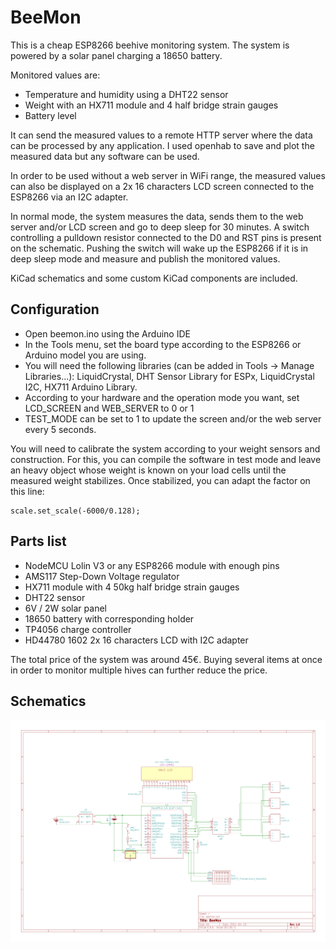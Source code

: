 # BeeMon

This is a cheap ESP8266 beehive monitoring system. The system is powered by a solar panel charging a 18650 battery.

Monitored values are:
- Temperature and humidity using a DHT22 sensor
- Weight with an HX711 module and 4 half bridge strain gauges
- Battery level

It can send the measured values to a remote HTTP server where the data can be processed by any application. I used openhab to save and plot the measured data but any software can be used.

In order to be used without a web server in WiFi range, the measured values can also be displayed on a 2x 16 characters LCD screen connected to the ESP8266 via an I2C adapter. 

In normal mode, the system measures the data, sends them to the web server and/or LCD screen and go to deep sleep for 30 minutes. A switch controlling a pulldown resistor connected to the D0 and RST pins is present on the schematic. Pushing the switch will wake up the ESP8266 if it is in deep sleep mode and measure and publish the monitored values.

KiCad schematics and some custom KiCad components are included. 


## Configuration

- Open beemon.ino using the Arduino IDE
- In the Tools menu, set the board type according to the ESP8266 or Arduino model you are using.
- You will need the following libraries (can be added in Tools -> Manage Libraries...): LiquidCrystal, DHT Sensor Library for ESPx, LiquidCrystal I2C, HX711 Arduino Library.
- According to your hardware and the operation mode you want, set LCD_SCREEN and WEB_SERVER to 0 or 1
- TEST_MODE can be set to 1 to update the screen and/or the web server every 5 seconds.

You will need to calibrate the system according to your weight sensors and construction. For this, you can compile the software in test mode and leave an heavy object whose weight is known on your load cells until the measured weight stabilizes. 
Once stabilized, you can adapt the factor on this line:
```
scale.set_scale(-6000/0.128);
```

## Parts list

- NodeMCU Lolin V3 or any ESP8266 module with enough pins
- AMS117 Step-Down Voltage regulator
- HX711 module with 4 50kg half bridge strain gauges
- DHT22 sensor
- 6V / 2W solar panel
- 18650 battery with corresponding holder
- TP4056 charge controller
- HD44780 1602 2x 16 characters LCD with I2C adapter

The total price of the system was around 45€. Buying several items at once in order to monitor multiple hives can  further reduce the price.

## Schematics

![alt text](schematic.png "System schematics")